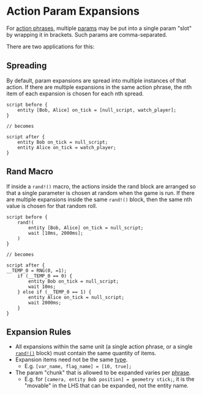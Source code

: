 # Action Param Expansions

For [action phrases](actions), multiple [params](primitive_types) may be put into a single param "slot" by wrapping it in brackets. Such params are comma-separated.

There are two applications for this:

## Spreading

By default, param expansions are spread into multiple instances of that action. If there are multiple expansions in the same action phrase, the nth item of each expansion is chosen for each nth spread.

```mgs
script before {
	entity [Bob, Alice] on_tick = [null_script, watch_player];
}

// becomes
	
script after {
	entity Bob on_tick = null_script;
	entity Alice on_tick = watch_player;
}
```

## Rand Macro

If inside a `rand!()` macro, the actions inside the rand block are arranged so that a single parameter is chosen at random when the game is run. If there are multiple expansions inside the same `rand!()` block, then the same nth value is chosen for that random roll.

```mgs
script before {
	rand!(
		entity [Bob, Alice] on_tick = null_script;
		wait [10ms, 2000ms];
	)
}

// becomes

script after {
__TEMP_0 = RNG(0, =1);
	if (__TEMP_0 == 0) {
		entity Bob on_tick = null_script;
		wait 10ms;
	} else if (__TEMP_0 == 1) {
		entity Alice on_tick = null_script;
		wait 2000ms;
	}
}
```

## Expansion Rules

- All expansions within the same unit (a single action phrase, or a single [`rand!()`](macros#rand) block) must contain the same quantity of items.
- Expansion items need not be the same [type](primitive_types).
	- E.g. `[var_name, flag_name] = [10, true];`
- The param "chunk" that is allowed to be expanded varies per [phrase](actions).
	- E.g. for `[camera, entity Bob position] = geometry stick;`, it is the "movable" in the LHS that can be expanded, not the entity name.
